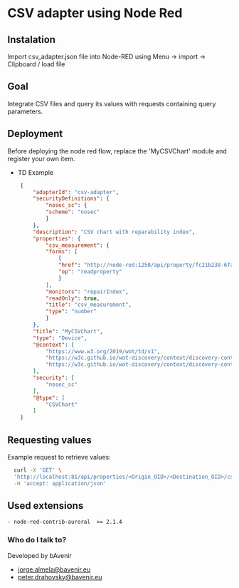 # CSV adapter using Node Red

## Instalation
Import csv_adapter.json file into Node-RED using Menu -> import -> Clipboard / load file

## Goal 
Integrate CSV files and query its values with requests containing query parameters.

## Deployment
Before deploying the node red flow, replace the 'MyCSVChart' module and register your own item.

 * TD Example

```json
    {
        "adapterId": "csv-adapter",
        "securityDefinitions": {
            "nosec_sc": {
            "scheme": "nosec"
            }
        },
        "description": "CSV chart with reparability index",
        "properties": {
            "csv_measurement": {
            "forms": [
                {
                "href": "http://node-red:1250/api/property/fc21b238-6fa6-4f26-9daf-750ce030530c/csv_measurement",
                "op": "readproperty"
                }
            ],
            "monitors": "repairIndex",
            "readOnly": true,
            "title": "csv_measurement",
            "type": "number"
            }
        },
        "title": "MyCSVChart",
        "type": "Device",
        "@context": [
            "https://www.w3.org/2019/wot/td/v1",
            "https://w3c.github.io/wot-discovery/context/discovery-context.jsonld",
            "https://w3c.github.io/wot-discovery/context/discovery-context.jsonld"
        ],
        "security": [
            "nosec_sc"
        ],
        "@type": [
            "CSVChart"
        ]
    }
 ```

## Requesting values
Example request to retrieve values:
```bash
  curl -X 'GET' \
  'http://localhost:81/api/properties/<Origin_OID>/<Destination_OID>/csv_measurement?area=60&location=spain&age=15' \
  -H 'accept: application/json'  
```

## Used extensions
    - node-red-contrib-auroral  >= 2.1.4

### Who do I talk to? ###

Developed by bAvenir

* jorge.almela@bavenir.eu
* peter.drahovsky@bavenir.eu